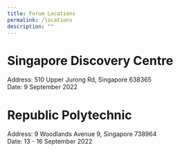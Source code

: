 ```yaml
---
title: Forum Locations
permalink: /locations
description: ""
---
```

# Singapore Discovery Centre
Address: 510 Upper Jurong Rd, Singapore 638365 <br>
Date: 9 September 2022 

# Republic Polytechnic 
Address: 9 Woodlands Avenue 9, Singapore 738964<br>
Date: 13 - 16 September 2022 